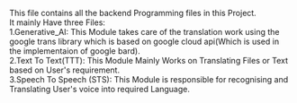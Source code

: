 This file contains all the backend Programming files in this Project.                                                                                                          
It mainly Have three Files:                                                                                                                                                     
1.Generative_AI: This Module takes care of the translation work using the google trans library which is based on google cloud api(Which is used in the implementaion of google bard).                                                                                                                                                                        
2.Text To Text(TTT): This Module Mainly Works on Translating Files or Text based on User's requirement.                                                                        
3.Speech To Speech (STS): This Module is responsible for recognising and Translating User's voice into required Language.

